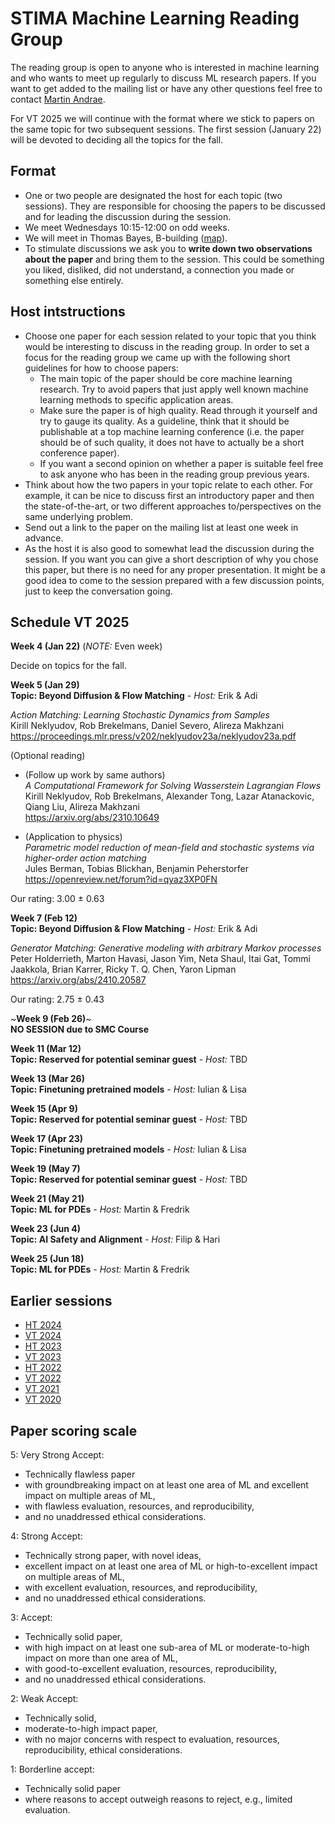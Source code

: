 # STIMA Machine Learning Reading Group
The reading group is open to anyone who is interested in machine learning and who wants to meet up regularly to discuss ML research papers.
If you want to get added to the mailing list or have any other questions feel free to contact [Martin Andrae](https://liu.se/en/employee/maran77).

For VT 2025 we will continue with the format where we stick to papers on the same topic for two subsequent sessions. The first session (January 22) will be devoted to deciding all the topics for the fall.

## Format
* One or two people are designated the host for each topic (two sessions). They are responsible for choosing the papers to be discussed and for leading the discussion during the session.
* We meet Wednesdays 10:15-12:00 on odd weeks.
* We will meet in Thomas Bayes, B-building ([map](https://www.ida.liu.se/department/location/search.en.shtml?keyword=thomas+bayes)).
* To stimulate discussions we ask you to **write down two observations about the paper** and bring them to the session. This could be something you liked, disliked, did not understand, a connection you made or something else entirely.

## Host intstructions
* Choose one paper for each session related to your topic that you think would be interesting to discuss in the reading group. In order to set a focus for the reading group we came up with the following short guidelines for how to choose papers:
  * The main topic of the paper should be core machine learning research. Try to avoid papers that just apply well known machine learning methods to specific application areas.
  * Make sure the paper is of high quality. Read through it yourself and try to gauge its quality. As a guideline, think that it should be publishable at a top machine learning conference (i.e. the paper should be of such quality, it does not have to actually be a short conference paper).
  * If you want a second opinion on whether a paper is suitable feel free to ask anyone who has been in the reading group previous years.
* Think about how the two papers in your topic relate to each other. For example, it can be nice to discuss first an introductory paper and then the state-of-the-art, or two different approaches to/perspectives on the same underlying problem.
* Send out a link to the paper on the mailing list at least one week in advance.
* As the host it is also good to somewhat lead the discussion during the session. If you want you can give a short description of why you chose this paper, but there is no need for any proper presentation. It might be a good idea to come to the session prepared with a few discussion points, just to keep the conversation going.

## Schedule VT 2025

__Week 4 (Jan 22)__ (*NOTE:* Even week)

Decide on topics for the fall.

__Week 5 (Jan 29)__
<br>
__Topic: Beyond Diffusion & Flow Matching__
_- Host:_ Erik & Adi

*Action Matching: Learning Stochastic Dynamics from Samples*
<br>
Kirill Neklyudov, Rob Brekelmans, Daniel Severo, Alireza Makhzani
<br>
https://proceedings.mlr.press/v202/neklyudov23a/neklyudov23a.pdf

(Optional reading)
* (Follow up work by same authors)
  <br>
  *A Computational Framework for Solving Wasserstein Lagrangian Flows*
  <br>
  Kirill Neklyudov, Rob Brekelmans, Alexander Tong, Lazar Atanackovic, Qiang Liu, Alireza Makhzani
  <br>
  https://arxiv.org/abs/2310.10649
  <br>
  
* (Application to physics)
  <br>
  *Parametric model reduction of mean-field and stochastic systems via higher-order action matching*
  <br>
  Jules Berman, Tobias Blickhan, Benjamin Peherstorfer
  <br>
  https://openreview.net/forum?id=qyaz3XP0FN
  <br>

Our rating: 3.00 ± 0.63


__Week 7 (Feb 12)__
<br>
__Topic: Beyond Diffusion & Flow Matching__
_- Host:_ Erik & Adi

*Generator Matching: Generative modeling with arbitrary Markov processes*
<br>
Peter Holderrieth, Marton Havasi, Jason Yim, Neta Shaul, Itai Gat, Tommi Jaakkola, Brian Karrer, Ricky T. Q. Chen, Yaron Lipman
<br>
https://arxiv.org/abs/2410.20587
<br>

Our rating: 2.75 ± 0.43

~__Week 9 (Feb 26)__~
<br>
**NO SESSION due to SMC Course**

__Week 11 (Mar 12)__
<br>
__Topic: Reserved for potential seminar guest__
_- Host:_ TBD

__Week 13 (Mar 26)__
<br>
__Topic: Finetuning pretrained models__
_- Host:_ Iulian & Lisa

__Week 15 (Apr 9)__
<br>
__Topic: Reserved for potential seminar guest__
_- Host:_ TBD

__Week 17 (Apr 23)__
<br>
__Topic: Finetuning pretrained models__
_- Host:_ Iulian & Lisa

__Week 19 (May 7)__
<br>
__Topic: Reserved for potential seminar guest__
_- Host:_ TBD

__Week 21 (May 21)__
<br>
__Topic: ML for PDEs__
_- Host:_ Martin & Fredrik

__Week 23 (Jun 4)__
<br>
__Topic: AI Safety and Alignment__
_- Host:_ Filip & Hari

__Week 25 (Jun 18)__
<br>
__Topic: ML for PDEs__
_- Host:_ Martin & Fredrik

## Earlier sessions

* [HT 2024](archive/2024ht.md)
* [VT 2024](archive/2024vt.md)
* [HT 2023](archive/2023ht.md)
* [VT 2023](archive/2023vt.md)
* [HT 2022](archive/2022ht.md)
* [VT 2022](archive/2022vt.md)
* [VT 2021](archive/2021vt.md)
* [VT 2020](archive/2020vt.md)

## Paper scoring scale

5: Very Strong Accept:

* Technically flawless paper
* with groundbreaking impact on at least one area of ML and excellent impact on multiple areas of ML,
* with flawless evaluation, resources, and reproducibility,
* and no unaddressed ethical considerations.

4: Strong Accept:

* Technically strong paper, with novel ideas,
* excellent impact on at least one area of ML or high-to-excellent impact on multiple areas of ML,
* with excellent evaluation, resources, and reproducibility,
* and no unaddressed ethical considerations.

3: Accept:

* Technically solid paper,
* with high impact on at least one sub-area of ML or moderate-to-high impact on more than one area of ML,
* with good-to-excellent evaluation, resources, reproducibility,
* and no unaddressed ethical considerations.

2: Weak Accept:

* Technically solid,
* moderate-to-high impact paper,
* with no major concerns with respect to evaluation, resources, reproducibility, ethical considerations.

1: Borderline accept:

* Technically solid paper
* where reasons to accept outweigh reasons to reject, e.g., limited evaluation.
